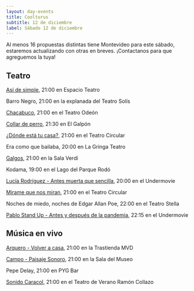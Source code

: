 ```yaml
---
layout: day-events
title: Coolturus
subtitle: 12 de diciembre
label: Sábado 12 de diciembre
---
```

Al menos 16 propuestas distintas tiene Montevideo para este sábado, estaremos actualizando con otras en breves. ¡Contactanos para que agreguemos la tuya!

## Teatro

[Así de simple](https://www.espacioteatrouruguay.com/cartelera), 21:00 en Espacio Teatro

Barro Negro, 21:00 en la explanada del Teatro Solís

[Chacabuco](http://www.auditorio.com.uy/uc_2600_1.html), 21:00 en el Teatro Odeón

[Collar de perro](https://www.teatroelgalpon.org.uy/espectaculos/collar-de-perro/), 21:30 en El Galpón

[¿Dónde está tu casa?](http://www.teatrocircular.org.uy/donde-esta-tu-casa-de-ana-panella/), 21:00 en el Teatro Circular

Era como que bailaba, 20:00 en La Gringa Teatro

[Galgos](https://salaverdi.montevideo.gub.uy/teatro/temporada-2020-jorge-curi/galgos), 21:00 en la Sala Verdi

Kodama, 19:00 en el Lago del Parque Rodó

[Lucía Rodríguez - Antes muerta que sencilla](https://www.movie.com.uy/movie/1e3b02e3-1f88-4e9b-9be0-98a14bbd6534/antes-muerta-que-sencilla), 20:00 en el Undermovie

[Mirame que nos miran](http://www.teatrocircular.org.uy/mirame-que-nos-miran-estreno-octubre-2020/), 21:00 en el Teatro Circular

Noches de miedo, noches de Edgar Allan Poe, 22:00 en el Teatro Stella

[Pablo Stand Up - Antes y después de la pandemia](https://www.movie.com.uy/movie/e5696570-7f57-4f92-bdf4-345a87672f59/pablo-stand-up), 22:15 en el Undermovie

## Música en vivo

[Arquero - Volver a casa](https://www.latrastienda.com.uy/show.php?s=arquero&s_id=-MLn1lGMrABgH9Oqw4vZ), 21:00 en la Trastienda MVD

[Campo - Paisaje Sonoro](http://www.saladelmuseo.com.uy/shows/item/campo.html), 21:00 en la Sala del Museo

Pepe Delay, 21:00 en PYG Bar

[Sonido Caracol](https://teatrodeverano.montevideo.gub.uy/evento/sonido-caracol), 21:00 en el Teatro de Verano Ramón Collazo
